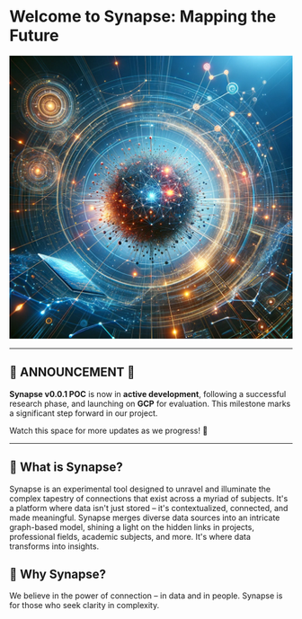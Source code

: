 # Welcome to Synapse: Mapping the Future

![SYNAPSE](Synapse.png)

---

## 📣 ANNOUNCEMENT 📣

**Synapse v0.0.1 POC** is now in **active development**, following a successful research phase, and launching on **GCP** for evaluation.
This milestone marks a significant step forward in our project.

Watch this space for more updates as we progress! 🚀

---

## 🧬 What is Synapse?

Synapse is an experimental tool designed to unravel and illuminate the complex tapestry of connections that exist across a myriad of subjects. It's a platform where data isn't just stored – it's contextualized, connected, and made meaningful. Synapse merges diverse data sources into an intricate graph-based model, shining a light on the hidden links in projects, professional fields, academic subjects, and more. It's where data transforms into insights.

## 🌟 Why Synapse?

We believe in the power of connection – in data and in people. Synapse is for those who seek clarity in complexity.
